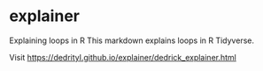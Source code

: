 # explainer
Explaining loops in R
This markdown explains loops in R Tidyverse.

Visit https://dedrityl.github.io/explainer/dedrick_explainer.html
